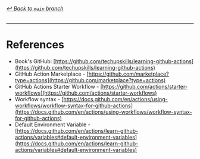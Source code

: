 ###### [_↩ Back to `main` branch_](https://github.com/cuongpiger/cloud)

<hr>

# References

- Book's GitHub: [https://github.com/techupskills/learning-github-actions](https://github.com/techupskills/learning-github-actions)
- GitHub Action Marketplace - [https://github.com/marketplace?type=actions](https://github.com/marketplace?type=actions)
- GitHub Actions Starter Workflow - [https://github.com/actions/starter-workflows](https://github.com/actions/starter-workflows)
- Workflow syntax - [https://docs.github.com/en/actions/using-workflows/workflow-syntax-for-github-actions](https://docs.github.com/en/actions/using-workflows/workflow-syntax-for-github-actions)
- Default Environment Variable - [https://docs.github.com/en/actions/learn-github-actions/variables#default-environment-variables](https://docs.github.com/en/actions/learn-github-actions/variables#default-environment-variables)